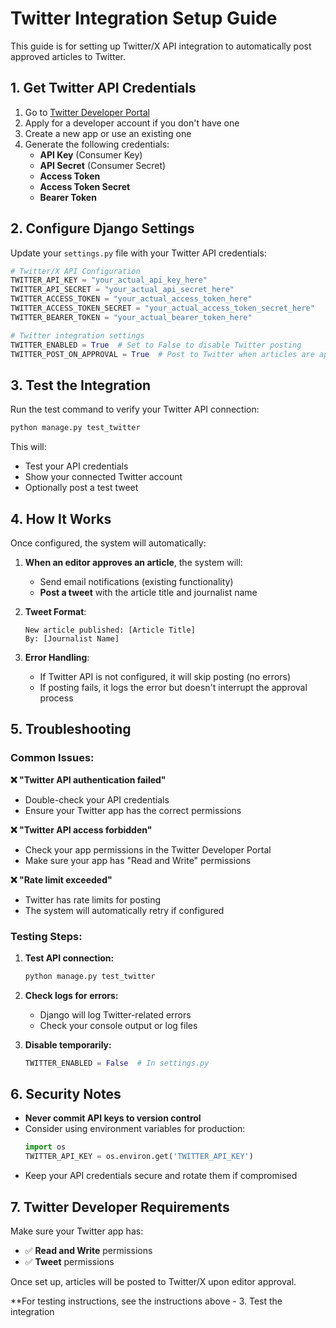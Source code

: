 # Twitter Integration Setup Guide

This guide is for setting up Twitter/X API integration to automatically post approved articles to Twitter.

## 1. Get Twitter API Credentials

1. Go to [Twitter Developer Portal](https://developer.twitter.com/)
2. Apply for a developer account if you don't have one
3. Create a new app or use an existing one
4. Generate the following credentials:
   - **API Key** (Consumer Key)
   - **API Secret** (Consumer Secret)
   - **Access Token**
   - **Access Token Secret**
   - **Bearer Token**

## 2. Configure Django Settings

Update your `settings.py` file with your Twitter API credentials:

```python
# Twitter/X API Configuration
TWITTER_API_KEY = "your_actual_api_key_here"
TWITTER_API_SECRET = "your_actual_api_secret_here"
TWITTER_ACCESS_TOKEN = "your_actual_access_token_here"
TWITTER_ACCESS_TOKEN_SECRET = "your_actual_access_token_secret_here"
TWITTER_BEARER_TOKEN = "your_actual_bearer_token_here"

# Twitter integration settings
TWITTER_ENABLED = True  # Set to False to disable Twitter posting
TWITTER_POST_ON_APPROVAL = True  # Post to Twitter when articles are approved
```

## 3. Test the Integration

Run the test command to verify your Twitter API connection:

```bash
python manage.py test_twitter
```

This will:
- Test your API credentials
- Show your connected Twitter account
- Optionally post a test tweet

## 4. How It Works

Once configured, the system will automatically:

1. **When an editor approves an article**, the system will:
   - Send email notifications (existing functionality)
   - **Post a tweet** with the article title and journalist name

2. **Tweet Format**:
   ```
   New article published: [Article Title]
   By: [Journalist Name]
   ```

3. **Error Handling**:
   - If Twitter API is not configured, it will skip posting (no errors)
   - If posting fails, it logs the error but doesn't interrupt the approval process

## 5. Troubleshooting

### Common Issues:

**❌ "Twitter API authentication failed"**
- Double-check your API credentials
- Ensure your Twitter app has the correct permissions

**❌ "Twitter API access forbidden"**
- Check your app permissions in the Twitter Developer Portal
- Make sure your app has "Read and Write" permissions

**❌ "Rate limit exceeded"**
- Twitter has rate limits for posting
- The system will automatically retry if configured

### Testing Steps:

1. **Test API connection:**
   ```bash
   python manage.py test_twitter
   ```

2. **Check logs for errors:**
   - Django will log Twitter-related errors
   - Check your console output or log files

3. **Disable temporarily:**
   ```python
   TWITTER_ENABLED = False  # In settings.py
   ```

## 6. Security Notes

- **Never commit API keys to version control**
- Consider using environment variables for production:
  ```python
  import os
  TWITTER_API_KEY = os.environ.get('TWITTER_API_KEY')
  ```
- Keep your API credentials secure and rotate them if compromised

## 7. Twitter Developer Requirements

Make sure your Twitter app has:
- ✅ **Read and Write** permissions
- ✅ **Tweet** permissions

Once set up, articles will be posted to Twitter/X upon editor approval.

**For testing instructions, see the instructions above - 3. Test the integration